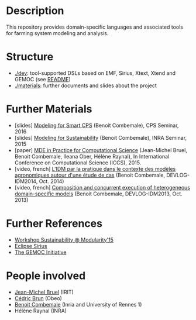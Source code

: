 # Description

This repository provides domain-specific languages and associated tools for farming system modeling and analysis.

# Structure

* [./dev](https://github.com/gemoc/farmingmodeling/tree/master/dev): tool-supported DSLs based on EMF, Sirius, Xtext, Xtend and GEMOC (see [README](https://github.com/gemoc/farmingmodeling/tree/master/dev))
* [./materials](https://github.com/gemoc/farmingmodeling/tree/master/materials): further documents and slides about the project

# Further Materials

* [slides] [Modeling for Smart CPS](http://fr.slideshare.net/BenotCombemale/modeling-for-smart-cyberphysical-systems) (Benoit Combemale), CPS Seminar, 2016
* [slides] [Modeling for Sustainability](https://github.com/gemoc/farmingmodeling/blob/master/materials/2015-06-Modeling-for-Sustainability-INRASeminar-combemale.pdf) (Benoit Combemale), INRA Seminar, 2015
* [paper] [MDE in Practice for Computational Science](https://hal.inria.fr/hal-01141393) (Jean-Michel Bruel, Benoit Combemale, Ileana Ober, Hélène Raynal), In International Conference on Computational Science (ICCS), 2015. 
* [video, french] [L'IDM par la pratique dans le contexte des modèles agronomiques autour d'une étude de cas](http://videotheque.univ-tlse3.fr/media/devlog-benoit-combernale-idm-par-la-pratique-dans-) (Benoit Combemale, DEVLOG-IDM2014, Oct. 2014)
* [video, french] [Composition and concurrent execution of heterogeneous domain-specific models](http://videotheque.univ-tlse3.fr/media/composition-and-concurrent-execution-of-heterogene) (Benoit Combemale, DEVLOG-IDM2013, Oct. 2013)

# Further References

* [Workshop Sustainability @ Modularity'15](http://sustainability15.inria.fr/)
* [Eclipse Sirius](http://www.eclipse.org/sirius/)
* [The GEMOC Initiative](http://gemoc.org/)

# People involved

* [Jean-Michel Bruel](http://jmb.c.la/) (IRIT)
* [Cédric Brun](http://cedric.brun.io/) (Obeo)
* [Benoit Combemale](http://people.irisa.fr/Benoit.Combemale/) (Inria and University of Rennes 1)
* Hélène Raynal (INRA)
